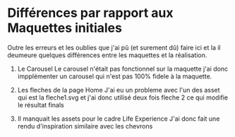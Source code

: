 # Différences par rapport aux Maquettes initiales

Outre les erreurs et les oublies que j'ai pû (et surement dû) faire ici et la il deumeure quelques différences entre les maquettes et la réalisation.

1. Le Carousel
Le carousel n'était pas fonctionnel sur la maquette j'ai donc impplémenter un carousel qui n'est pas 100% fidele à la maquette.

2. Les fleches de la page Home
J'ai eu un probleme avec l'un des asset qui est la fleche1.svg et j'ai donc utilisé deux fois fleche 2 ce qui modifie le résultat finals

3. Il manquait les assets pour le cadre Life Experience
J'ai donc fait une rendu d'inspiration similaire avec les chevrons
